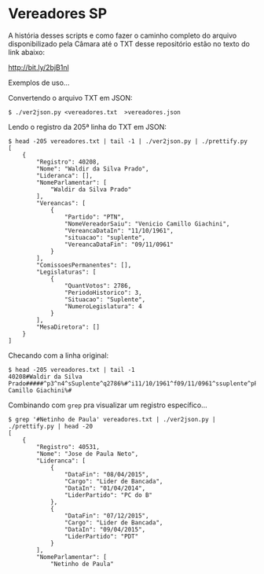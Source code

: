 # Vereadores SP

A história desses scripts e como fazer o caminho completo do arquivo disponibilizado pela Câmara até o TXT desse repositório estão no texto do link abaixo:

http://bit.ly/2bjB1nl

Exemplos de uso...

Convertendo o arquivo TXT em JSON:
```
$ ./ver2json.py <vereadores.txt  >vereadores.json
```

Lendo o registro da 205ª linha do TXT em JSON:
```
$ head -205 vereadores.txt | tail -1 | ./ver2json.py | ./prettify.py 
[
    {
        "Registro": 40208,
        "Nome": "Waldir da Silva Prado",
        "Lideranca": [],
        "NomeParlamentar": [
            "Waldir da Silva Prado"
        ],
        "Vereancas": [
            {
                "Partido": "PTN",
                "NomeVereadorSaiu": "Venicio Camillo Giachini",
                "VereancaDataIn": "11/10/1961",
                "situacao": "suplente",
                "VereancaDataFin": "09/11/0961"
            }
        ],
        "ComissoesPermanentes": [],
        "Legislaturas": [
            {
                "QuantVotos": 2786,
                "PeriodoHistorico": 3,
                "Situacao": "Suplente",
                "NumeroLegislatura": 4
            }
        ],
        "MesaDiretora": []
    }
]
```
Checando com a linha original:
```
$ head -205 vereadores.txt | tail -1 
40208#Waldir da Silva Prado#####^p3^n4^sSuplente^q2786%#^i11/10/1961^f09/11/0961^ssuplente^pPTN^bVenicio Camillo Giachini%#
```

Combinando com `grep` pra visualizar um registro específico...
```
$ grep '#Netinho de Paula' vereadores.txt | ./ver2json.py | ./prettify.py | head -20
[
    {
        "Registro": 40531,
        "Nome": "Jose de Paula Neto",
        "Lideranca": [
            {
                "DataFin": "08/04/2015",
                "Cargo": "Lider de Bancada",
                "DataIn": "01/04/2014",
                "LiderPartido": "PC do B"
            },
            {
                "DataFin": "07/12/2015",
                "Cargo": "Lider de Bancada",
                "DataIn": "09/04/2015",
                "LiderPartido": "PDT"
            }
        ],
        "NomeParlamentar": [
            "Netinho de Paula"
```

